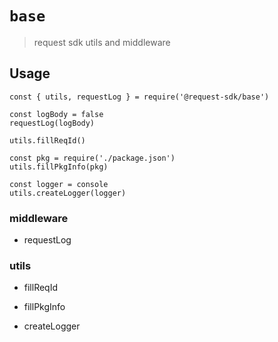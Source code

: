 # `base`

> request sdk utils and middleware

## Usage

```
const { utils, requestLog } = require('@request-sdk/base')

const logBody = false
requestLog(logBody)

utils.fillReqId()

const pkg = require('./package.json')
utils.fillPkgInfo(pkg)

const logger = console
utils.createLogger(logger)
```

### middleware

* requestLog

### utils

* fillReqId

* fillPkgInfo

* createLogger
